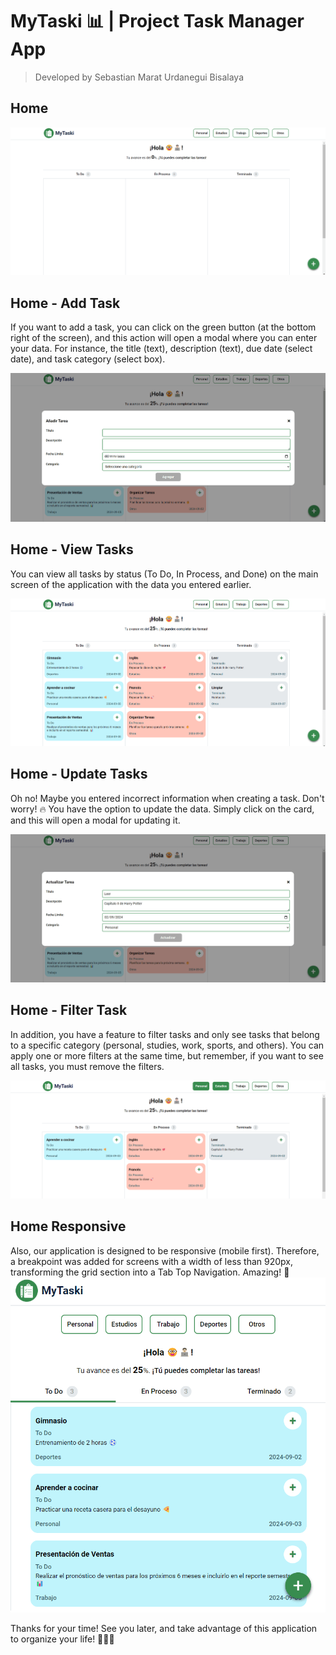 # MyTaski 📊 | Project Task Manager App 

> Developed by Sebastian Marat Urdanegui Bisalaya

## **Home**
![Home](./assets/img/home.png)

## **Home - Add Task**
If you want to add a task, you can click on the green button (at the bottom right of the screen), and this action will open a modal where you can enter your data. For instance, the title (text), description (text), due date (select date), and task category (select box).

![Home](./assets/img/home%20add%20task.png)

## **Home - View Tasks**
You can view all tasks by status (To Do, In Process, and Done) on the main screen of the application with the data you entered earlier.

![Home](./assets/img/home%20tasks.png)

## **Home - Update Tasks**
Oh no! Maybe you entered incorrect information when creating a task. Don't worry! 🔥 You have the option to update the data. Simply click on the card, and this will open a modal for updating it.

![Home](./assets/img/home%20update%20task.png)

## **Home - Filter Task**

In addition, you have a feature to filter tasks and only see tasks that belong to a specific category (personal, studies, work, sports, and others). You can apply one or more filters at the same time, but remember, if you want to see all tasks, you must remove the filters.


![Home](./assets/img/home%20filter.png)

## **Home Responsive**

Also, our application is designed to be responsive (mobile first). Therefore, a breakpoint was added for screens with a width of less than 920px, transforming the grid section into a Tab Top Navigation. Amazing! 🚀
![Home](./assets/img/home%20responsive.png)

Thanks for your time! See you later, and take advantage of this application to organize your life! 👋🏻💯